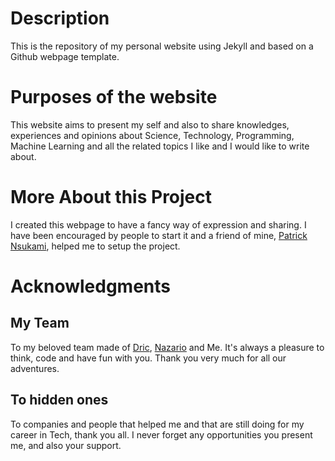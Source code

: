 # Description
This is the repository of my personal website using Jekyll and based on a Github webpage template.

# Purposes of the website
This website aims to present my self and also to share knowledges, experiences and opinions about Science, Technology, Programming, Machine Learning and all the related topics I like and I would like to write about.

# More About this Project
I created this webpage to have a fancy way of expression and sharing. I have been encouraged by people to start it and a friend of mine, [Patrick Nsukami](https://nskm.xyz/), helped me to setup the project.

# Acknowledgments
## My Team
To my beloved team made of [Dric](https://dric2018.github.io/), [Nazario](https://twitter.com/nzario9) and Me. It's always a pleasure to think, code and have fun with you. Thank you very much for all our adventures.

## To hidden ones
To companies and people that helped me and that are still doing for my career in Tech, thank you all. I never forget any opportunities you present me, and also your support.  